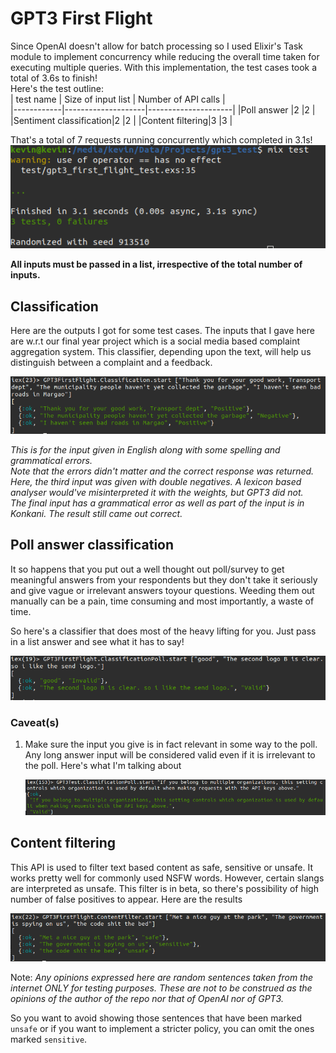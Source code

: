 # GPT3 First Flight
Since OpenAI doesn't allow for batch processing so I used Elixir's Task module to
implement concurrency while reducing the overall time taken for executing multiple queries. With this implementation, the test cases took a total of 3.6s to finish!  
Here's the test outline:  
| test name  | Size of input list | Number of API calls |  
|------------|--------------------|---------------------|
|Poll answer |2                   |2                    |
|Sentiment classification|2       |2                    |
|Content filtering|3              |3                    |

That's a total of 7 requests running concurrently which completed 
in  3.1s! 
![test time info](../../output_imgs/tests.png "test time info")

**All inputs must be passed in a list, irrespective of the total number of inputs.**
## Classification
Here are the outputs I got for some test cases.
The inputs that I gave here are w.r.t our final year project which is a
social media based complaint aggregation system. This classifier, depending upon the text, will help us distinguish between a complaint and a feedback.

![Input in natural language](../../output_imgs/classification.png "Input in natural language")

*This is for the input given in English along with some spelling and grammatical errors.  
Note that the errors didn't matter and the correct response was returned. Here, the third input was given with double negatives. A lexicon based analyser would've misinterpreted it with the weights, but GPT3 did not.  
The final input has a grammatical error as well as part of the input is in Konkani. The result still came out correct.*

## Poll answer classification
It so happens that you put out a well thought out poll/survey to get meaningful answers from your respondents but they don't take it seriously
and give vague or irrelevant answers toyour questions. Weeding them out manually can be a pain, time consuming and most importantly, a waste of time.

So here's a classifier that does most of the heavy lifting for you. Just pass in a list answer and see what it has to say!

!["Different poll answers and their result"](../../output_imgs/classification-poll.png "Different poll answers and their result")

### Caveat(s)
1. Make sure the input you give is in fact relevant in some way to the poll. Any long answer input will be considered valid even if it is
irrelevant to the poll. Here's what I'm talking about


    !["Irrelevant input result"](../../output_imgs/poll-irrelevant.png "Irrelevant input result")


## Content filtering
This API is used to filter text based content as safe, sensitive or unsafe. It works pretty well for commonly used NSFW words.
However, certain slangs are interpreted as unsafe. This filter is in beta, so there's possibility of high number of false positives
to appear. Here are the results


![content-filtering](../../output_imgs/content-filter.png "content filtering at work")

Note: *Any opinions expressed here are random sentences taken from the internet ONLY for testing purposes. These are not to be construed as the opinions of the author of the repo nor that of OpenAI nor of GPT3.*

So you want to avoid showing those sentences that have been marked `unsafe` or if you want to implement a stricter policy, you can omit the ones marked `sensitive`.